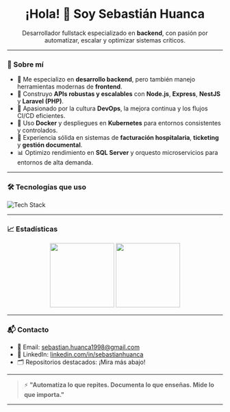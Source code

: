 <h1 align="center">¡Hola! 👋 Soy Sebastián Huanca</h1>

<p align="center">
  Desarrollador fullstack especializado en <strong>backend</strong>, con pasión por automatizar, escalar y optimizar sistemas críticos.
</p>

---

### 🚀 Sobre mí

- 🎯 Me especializo en **desarrollo backend**, pero también manejo herramientas modernas de **frontend**.
- 🧩 Construyo **APIs robustas y escalables** con **Node.js**, **Express**, **NestJS** y **Laravel (PHP)**.
- 🧠 Apasionado por la cultura **DevOps**, la mejora continua y los flujos CI/CD eficientes.
- 🐳 Uso **Docker** y despliegues en **Kubernetes** para entornos consistentes y controlados.
- 🏥 Experiencia sólida en sistemas de **facturación hospitalaria**, **ticketing** y **gestión documental**.
- 📊 Optimizo rendimiento en **SQL Server** y orquesto microservicios para entornos de alta demanda.

---

### 🛠️ Tecnologías que uso

<img src="https://skillicons.dev/icons?i=ts,nodejs,nestjs,express,php,laravel,nextjs,react,sequelize,mssql,docker,kubernetes,git,tailwind" alt="Tech Stack" />

---

### 📈 Estadísticas

<p align="center">
  <img src="https://github-readme-stats.vercel.app/api?username=SHuan004&show_icons=true&theme=github_dark&hide=issues&hide_title=true" height="150"/>
  <img src="https://github-readme-stats.vercel.app/api/top-langs/?username=SHuan004&layout=compact&theme=github_dark&hide_title=true&langs_count=6" height="150"/>
</p>

---


### 📬 Contacto

- 📧 Email: [sebastian.huanca1998@gmail.com](sebastian.huanca1998@gmail.com)
- 💼 LinkedIn: [linkedin.com/in/sebastianhuanca](https://linkedin.com/in/sebastianhuanca)
- 🗂️ Repositorios destacados: ¡Mira más abajo!

---

> ⚡ **"Automatiza lo que repites. Documenta lo que enseñas. Mide lo que importa."**

---

